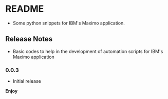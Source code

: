 # README 
- Some python snippets for IBM's Maximo application.

## Release Notes 
- Basic codes to help in the development of automation scripts for IBM's Maximo application

### 0.0.3
- Initial release


**Enjoy**
